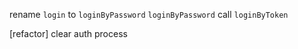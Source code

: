 rename `login` to `loginByPassword`
`loginByPassword` call `loginByToken`

[refactor] clear auth process
